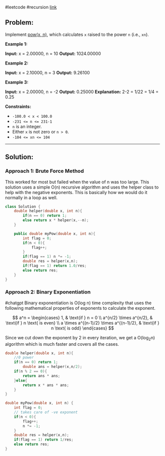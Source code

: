 #leetcode #recursion [link](https://leetcode.com/problems/powx-n/) 

## Problem:
Implement [pow(x, n)](http://www.cplusplus.com/reference/valarray/pow/), which calculates `x` raised to the power `n` (i.e., `xn`).

**Example 1:**

**Input:** x = 2.00000, n = 10
**Output:** 1024.00000

**Example 2:**

**Input:** x = 2.10000, n = 3
**Output:** 9.26100

**Example 3:**

**Input:** x = 2.00000, n = -2
**Output:** 0.25000
**Explanation:** 2-2 = 1/22 = 1/4 = 0.25

**Constraints:**

- `-100.0 < x < 100.0`
- `-231 <= n <= 231-1`
- `n` is an integer.
- Either `x` is not zero or `n > 0`.
- `-104 <= xn <= 104`

<hr>

## Solution:
### Approach 1: Brute Force Method

This worked for most but failed when the value of n was too large. This solution uses a simple O(n) recursive algorithm and uses the helper class  to help with the negative exponents. This is basically how we would do it normally in a loop as well.

```C++
class Solution {
	double helper(double x, int n){
	    if(n == 0) return 1;
	    else return x * helper(x,--n);
	}

	public double myPow(double x, int n){
	    int flag = 0;
	    if(n < 0){
	        flag++;
	    }
	    if(flag == 1) n *= -1;
	    double res = helper(x,n);
	    if(flag == 1) return 1.0/res;
	    else return res;
	}
}
```

### Approach 2: Binary Exponentiation

#chatgpt Binary exponentiation is O(log n) time complexity that uses the following mathematical properties of exponents to calculate the exponent.

$$
a^n = \begin{cases} 1, & \text{if } n = 0 \\ a^{n/2} \times a^{n/2}, & \text{if } n \text{ is even} \\ a \times a^{(n-1)/2} \times a^{(n-1)/2}, & \text{if } n \text{ is odd} \end{cases}
$$

Since we cut down the exponent by 2 in every iteration, we get a O(log$_2$n) algorithm which is much faster and covers all the cases.

```C++
double helper(double x, int n){
    //0 power
    if(n == 0) return 1;
        double ans = helper(x,n/2);
    if(n % 2 == 0){
        return ans * ans;
    }else{
        return x * ans * ans;
    }
}

double myPow(double x, int n) {
    int flag = 0;
    // takes care of -ve exponent
    if(n < 0){
        flag++;
        n *= -1;
    }
    double res = helper(x,n);
    if(flag == 1) return 1/res;
    else return res;
}
```
